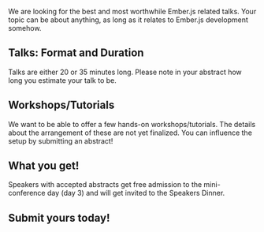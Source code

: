 We are looking for the best and most worthwhile Ember.js related talks. Your topic can be about anything, as long as it relates to Ember.js development somehow.

Talks: Format and Duration
-------------------

Talks are either 20 or 35 minutes long. Please note in your abstract how long you estimate your talk to be. 

Workshops/Tutorials
-------------------

We want to be able to offer a few hands-on workshops/tutorials. The details about the arrangement of these are not yet finalized. You can influence the setup by submitting an abstract!

What you get!
-------------

Speakers with accepted abstracts get free admission to the mini-conference day (day 3) and will get invited to the Speakers Dinner. 

Submit yours today!
-------------------
